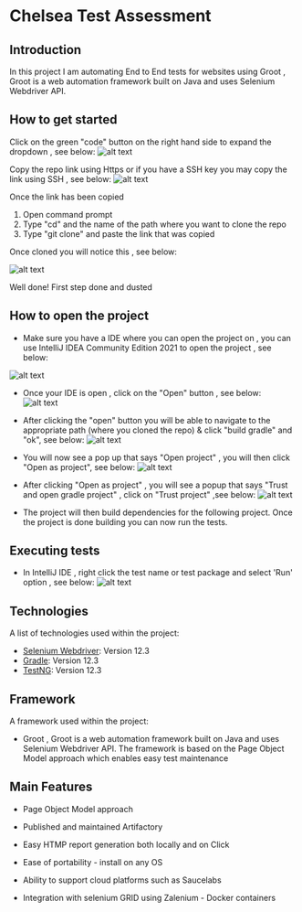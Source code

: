 
# Chelsea Test Assessment

## Introduction

In this project I am automating End to End tests for websites using Groot , Groot is a web automation framework built on Java and uses Selenium Webdriver API.

## How to get started

Click on the green "code" button on the right hand side to expand the dropdown , see below:
![alt text](code.png) 

Copy the repo link using Https or if you have a SSH key you may copy the link using SSH , see below:
![alt text](code1.png)

Once the link has been copied
1. Open command prompt
2. Type "cd" and the name of the path where you want to clone the repo
3. Type "git clone" and paste the link that was copied

Once cloned you will notice this , see below:

![alt text](clone.png)

Well done! 
First step done and dusted

## How to open the project

- Make sure you have a IDE where you can open the project on , you can use IntelliJ IDEA Community Edition 2021 to open the project , see below:

![alt text](ide.png)

- Once your IDE is open , click on the "Open" button , see below:
![alt text](idea.png)

- After clicking the "open" button you will be able to navigate to the appropriate path (where you cloned the repo) & click "build gradle" and "ok", see below:
![alt text](build.png)

- You will now see a pop up that says "Open project" , you will then click "Open as project",  see below:
![alt text](open.png)

- After clicking "Open as project" , you will see a popup that says "Trust and open gradle project" , click on "Trust project" ,see below:
![alt text](trust.png)

- The project will then build dependencies for the following project.
Once the project is done building you can now run the tests.

## Executing tests

- In IntelliJ IDE , right click the test name or test package and select 'Run' option , see below:
![alt text](run.png)

## Technologies

A list of technologies used within the project:
* [Selenium Webdriver](https://www.selenium.dev): Version 12.3
* [Gradle](https://gradle.org): Version 12.3
* [TestNG](https://testng.org): Version 12.3

## Framework

A framework used within the project:

- Groot , Groot is a web automation framework built on Java and uses Selenium Webdriver API. The framework is based on the Page Object Model approach which enables easy test maintenance

## Main Features

- Page Object Model approach

- Published and maintained Artifactory

- Easy HTMP report generation both locally and on Click

- Ease of portability - install on any OS

- Ability to support cloud platforms such as Saucelabs

- Integration with selenium GRID using Zalenium - Docker containers




















